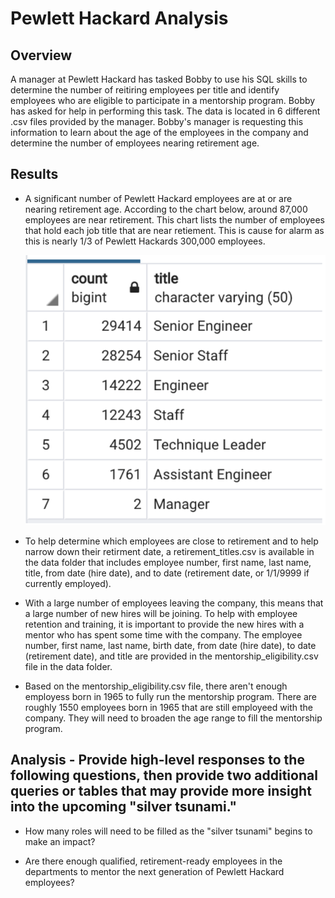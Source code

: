 # Pewlett Hackard Analysis

## Overview

A manager at Pewlett Hackard has tasked Bobby to use his SQL skills to determine the number of reitiring employees per title and identify employees who are eligible to participate in a mentorship program. Bobby has asked for help in performing this task. The data is located in 6 different .csv files provided by the manager. Bobby's manager is requesting this information to learn about the age of the employees in the company and determine the number of employees nearing retirement age.  

## Results

- A significant number of Pewlett Hackard employees are at or are nearing retirement age. According to the chart below, around 87,000 employees are near retirement. This chart lists the number of employees that hold each job title that are near retiement. This is cause for alarm as this is nearly 1/3 of Pewlett Hackards 300,000 employees. 
      
     ![alt text](Resources/Retirement_titles.png) 
     
- To help determine which employees are close to retirement and to help narrow down their retirment date, a retirement_titles.csv is available in the data folder that includes employee number, first name, last name, title, from date (hire date), and to date (retirement date, or 1/1/9999 if currently employed).

- With a large number of employees leaving the company, this means that a large number of new hires will be joining. To help with employee retention and training, it is important to provide the new hires with a mentor who has spent some time with the company. The employee number, first name, last name, birth date, from date (hire date), to date (retirement date), and title are provided in the mentorship_eligibility.csv file in the data folder. 

- Based on the mentorship_eligibility.csv file, there aren't enough employess born in 1965 to fully run the mentorship program. There are roughly 1550 employees born in 1965 that are still employeed with the company. They will need to broaden the age range to fill the mentorship program. 

## Analysis - Provide high-level responses to the following questions, then provide two additional queries or tables that may provide more insight into the upcoming "silver tsunami."

- How many roles will need to be filled as the "silver tsunami" begins to make an impact?


- Are there enough qualified, retirement-ready employees in the departments to mentor the next generation of Pewlett Hackard employees?
